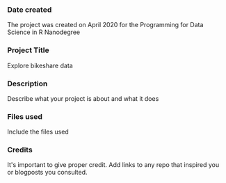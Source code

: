 ### Date created
The project was created on April 2020 for the Programming for Data Science in R Nanodegree

### Project Title
Explore bikeshare data

### Description
Describe what your project is about and what it does

### Files used
Include the files used

### Credits
It's important to give proper credit. Add links to any repo that inspired you or blogposts you consulted.


